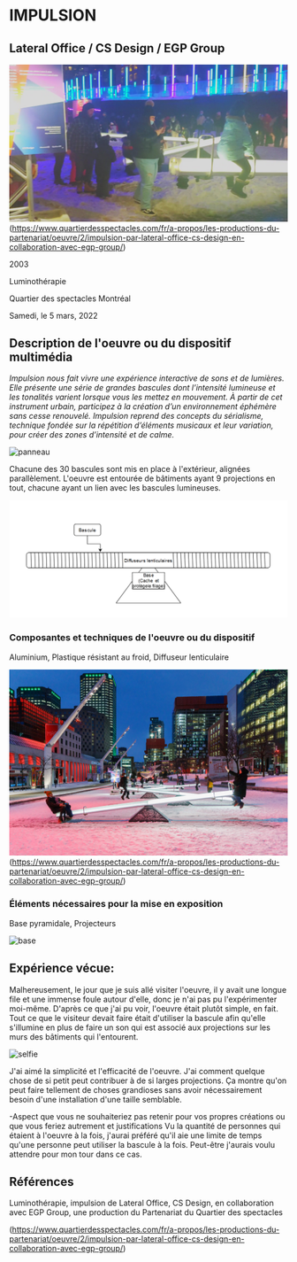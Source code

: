 # IMPULSION

## Lateral Office / CS Design / EGP Group

![ensemble](medias/images/ensemble_impulsion.jpg)
(https://www.quartierdesspectacles.com/fr/a-propos/les-productions-du-partenariat/oeuvre/2/impulsion-par-lateral-office-cs-design-en-collaboration-avec-egp-group/)

2003

Luminothérapie

Quartier des spectacles Montréal

Samedi, le 5 mars, 2022

## Description de l'oeuvre ou du dispositif multimédia
_Impulsion nous fait vivre une expérience interactive de sons et de lumières. Elle présente une série de grandes bascules dont l’intensité lumineuse et les tonalités varient lorsque vous les mettez en mouvement. À partir de cet instrument urbain, participez à la création d’un environnement éphémère sans cesse renouvelé. Impulsion reprend des concepts du sérialisme, technique fondée sur la répétition d’éléments musicaux et leur variation, pour créer des zones d’intensité et de calme._

![panneau](medias/images/panneau_impulsion.png)

Chacune des 30 bascules sont mis en place à l'extérieur, alignées parallèlement. L'oeuvre est entourée de bâtiments ayant 9 projections en tout, chacune ayant un lien avec les bascules lumineuses. 

![croquis](medias/croquis/croquis_impulsion.png)

### Composantes et techniques de l'oeuvre ou du dispositif
Aluminium, Plastique résistant au froid, Diffuseur lenticulaire

![bascule](medias/images/bascule_impulsion.png)
(https://www.quartierdesspectacles.com/fr/a-propos/les-productions-du-partenariat/oeuvre/2/impulsion-par-lateral-office-cs-design-en-collaboration-avec-egp-group/)

### Éléments nécessaires pour la mise en exposition
Base pyramidale, Projecteurs

![base](medias/images/base_impulsion.png)

## Expérience vécue:
Malhereusement, le jour que je suis allé visiter l'oeuvre, il y avait une longue file et une immense foule autour d'elle, donc je n'ai pas pu l'expérimenter moi-même. D'après ce que j'ai pu voir, l'oeuvre était plutôt simple, en fait. Tout ce que le visiteur devait faire était d'utiliser la bascule afin qu'elle s'illumine en plus de faire un son qui est associé aux projections sur les murs des bâtiments qui l'entourent.

![selfie](medias/images/selfie_impulsion.jpg)

J'ai aimé la simplicité et l'efficacité de l'oeuvre. J'ai  comment quelque chose de si petit peut contribuer à de si larges projections. Ça montre qu'on peut faire tellement de choses grandioses sans avoir nécessairement besoin d'une installation d'une taille semblable.

-Aspect que vous ne souhaiteriez pas retenir pour vos propres créations ou que vous feriez autrement et justifications
Vu la quantité de personnes qui étaient à l'oeuvre à la fois, j'aurai préféré qu'il aie une limite de temps qu'une personne peut utiliser la bascule à la fois. Peut-être j'aurais voulu attendre pour mon tour dans ce cas.

## Références
Luminothérapie, impulsion de Lateral Office, CS Design, en collaboration avec EGP Group, une production du Partenariat du Quartier des spectacles

(https://www.quartierdesspectacles.com/fr/a-propos/les-productions-du-partenariat/oeuvre/2/impulsion-par-lateral-office-cs-design-en-collaboration-avec-egp-group/)
